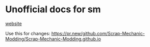 # Unofficial docs for sm
[website](https://docs.scrapmods.io/)

Use this for changes:
https://pr.new/github.com/Scrap-Mechanic-Modding/Scrap-Mechanic-Modding.github.io
